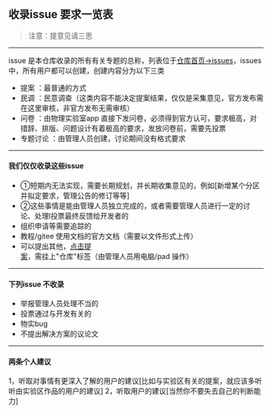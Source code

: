 ##  收录issue 要求一览表
> 注意：提意见请三思
***
issue 是本仓库收录的所有有关专题的总称，列表位于[仓库首页→issues](https://gitee.com/turtle-sim/physics-lab-issue-tracker-community/issues)，issues中，所有用户都可以创建，创建内容分为以下三类
- 提案 ：最普通的方式
- 民调 ：民意调查（这类内容不能决定提案结果，仅仅是采集意见，官方发布需在这里审核，非官方发布无需审核）
- 问卷 ：由物理实验室app 直接下发问卷，必须得到官方认可，要求极高，对措辞、排版、问题设计有着极高的要求，发放问卷前，需要先投票
- 专题讨论 ：由管理人员创建，讨论期间没有格式要求
***
#### 我们仅仅收录这些issue 

- ①短期内无法实现，需要长期规划，并长期收集意见的，例如[新增某个分区并拟定要求，管理公告的修订等等]
- ②这些事情是能由管理人员独立完成的，或者需要管理人员进行一定的讨论、处理l投票最终反馈给开发者的
- 组织申请等需要追踪的
- 教程/gitee 使用文档的官方文档（需要以文件形式上传）
- 可以提出其他，[点击提案](https://gitee.com/turtle-sim/physics-lab-issue-tracker-community/issues)，需挂上"仓库"标签（由管理人员用电脑/pad 操作）
***
#### 下列issue 不收录
- 举报管理人员处理不当的
- 投票通过与开发有关的
- 物实bug 
- 不提出解决方案的议论文
***
#### 两条个人建议
1，听取对事情有更深入了解的用户的建议[比如与实验区有关的提案，就应该多听听由实验区作品的用户的建议]
2，听取用户的建议[当然你不要失去自己的判断能力]